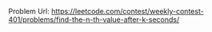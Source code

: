 Problem Url: https://leetcode.com/contest/weekly-contest-401/problems/find-the-n-th-value-after-k-seconds/